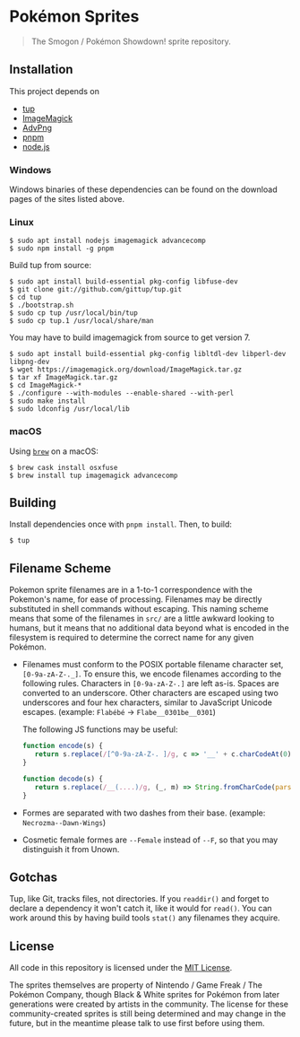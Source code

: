 # Pokémon Sprites

> The Smogon / Pokémon Showdown! sprite repository.

## Installation

This project depends on

- [tup](http://gittup.org/tup/)
- [ImageMagick](http://www.imagemagick.org/)
- [AdvPng](http://www.advancemame.it/doc-advpng.html)
- [pnpm](https://pnpm.js.org)
- [node.js](https://nodejs.org)

### Windows

Windows binaries of these dependencies can be found on the download pages of the sites listed above.

### Linux

```
$ sudo apt install nodejs imagemagick advancecomp
$ sudo npm install -g pnpm
```

Build tup from source:

```
$ sudo apt install build-essential pkg-config libfuse-dev
$ git clone git://github.com/gittup/tup.git
$ cd tup
$ ./bootstrap.sh
$ sudo cp tup /usr/local/bin/tup
$ sudo cp tup.1 /usr/local/share/man
```

You may have to build imagemagick from source to get version 7.

```
$ sudo apt install build-essential pkg-config libltdl-dev libperl-dev libpng-dev
$ wget https://imagemagick.org/download/ImageMagick.tar.gz
$ tar xf ImageMagick.tar.gz
$ cd ImageMagick-*
$ ./configure --with-modules --enable-shared --with-perl
$ sudo make install
$ sudo ldconfig /usr/local/lib
```

### macOS

Using [`brew`](https://brew.sh/) on  a macOS:

```
$ brew cask install osxfuse
$ brew install tup imagemagick advancecomp
```

## Building

Install dependencies once with `pnpm install`. Then, to build:

```
$ tup
```

## Filename Scheme

Pokemon sprite filenames are in a 1-to-1 correspondence with the Pokemon's name, for ease of processing. Filenames may be directly substituted in shell commands without escaping. This naming scheme means that some of the filenames in `src/` are a little awkward looking to humans, but it means that no additional data beyond what is encoded in the filesystem is required to determine the correct name for any given Pokémon. 

- Filenames must conform to the POSIX portable filename character set, `[0-9a-zA-Z-._]`. To ensure this, we encode filenames according to the following rules. Characters in `[0-9a-zA-Z-.]` are left as-is. Spaces are converted to an underscore. Other characters are escaped using two underscores and four hex characters, similar to JavaScript Unicode escapes. (example: `Flabébé` -> `Flabe__0301be__0301`)

    The following JS functions may be useful:
     ```javascript
    function encode(s) {
        return s.replace(/[^0-9a-zA-Z-. ]/g, c => '__' + c.charCodeAt(0).toString(16).padStart(4, '0')).replace(" ", "_");
    }
    
    function decode(s) {
        return s.replace(/__(....)/g, (_, m) => String.fromCharCode(parseInt(m, 16))).replace("_", " ");
    }
    ```

- Formes are separated with two dashes from their base. (example: `Necrozma--Dawn-Wings`)

- Cosmetic female formes are `--Female` instead of `--F`, so that you may distinguish it from Unown.

## Gotchas

Tup, like Git, tracks files, not directories. If you `readdir()` and forget to declare a dependency it won't catch it, like it would for `read()`. You can work around this by having build tools `stat()` any filenames they acquire.

## License

All code in this repository is licensed under the [MIT License](https://opensource.org/licenses/MIT).

The sprites themselves are property of Nintendo / Game Freak / The Pokémon Company, though Black & White sprites for Pokémon from later generations were created by artists in the community. The license for these community-created sprites is still being determined and may change in the future, but in the meantime please talk to use first before using them.

